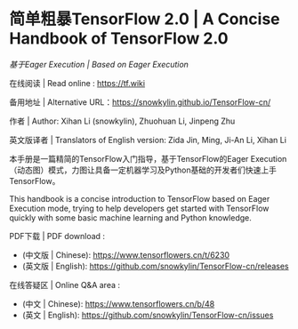 # 简单粗暴TensorFlow 2.0 | A Concise Handbook of TensorFlow 2.0

*基于Eager Execution | Based on Eager Execution*

在线阅读 | Read online : https://tf.wiki 

备用地址 | Alternative URL：https://snowkylin.github.io/TensorFlow-cn/

作者 | Author: Xihan Li (snowkylin), Zhuohuan Li, Jinpeng Zhu

英文版译者 | Translators of English version: Zida Jin, Ming, Ji-An Li, Xihan Li

本手册是一篇精简的TensorFlow入门指导，基于TensorFlow的Eager Execution（动态图）模式，力图让具备一定机器学习及Python基础的开发者们快速上手TensorFlow。

This handbook is a concise introduction to TensorFlow based on Eager Execution mode, trying to help developers get started with TensorFlow quickly with some basic machine learning and Python knowledge.

PDF下载 | PDF download : 

- (中文版 | Chinese): https://www.tensorflowers.cn/t/6230
- (英文版 | English): https://github.com/snowkylin/TensorFlow-cn/releases

在线答疑区 | Online Q&A area : 

- (中文 | Chinese): https://www.tensorflowers.cn/b/48
- (英文 | English): https://github.com/snowkylin/TensorFlow-cn/issues
